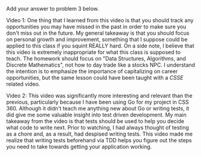 Add your answer to problem 3 below.

Video 1:
One thing that I learned from this video is that you should track any
opportunities you may have missed in the past in order to make sure you don't
miss out in the future. My general takeaway is that you should focus on
personal growth and improvement, something that I suppose could be applied to
this class if you squint REALLY hard. On a side note, I believe that this video
is extremely inappropriate for what this class is supposed to teach. The
homework should focus on "Data Structures, Algorithms, and Discrete
Mathematics", not how to day trade like a stocks NPC. I understand the
intention is to emphasize the importance of capitalizing on career
opportunities, but the same lesson could have been taught with a *CSSE* related
video.

Video 2:
This video was significantly more interesting and relevant than the previous,
particularly because I have been using Go for my project in CSS 360. Although
it didn't teach me anything new about Go or writing tests, it did give me some
valuable insight into test driven development. My main takeaway from the video
is that tests should be used to help you decide what code to write next. Prior
to watching, I had always thought of testing as a chore and, as a result, had
despised writing tests. This video made me realize that writing tests
beforehand via TDD helps you figure out the steps you need to take towards
getting your application working.
